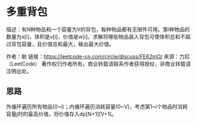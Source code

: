 # 多重背包
描述：有N种物品和一个容量为V的背包，每种物品都有无限件可用。第i种物品的数量为s[i]，体积是v[i]，价值是w[i]。求解将哪些物品装入背包可使体积总和不超过背包容量，且价值总和最大，输出最大价值。

作者：鲂
链接：https://leetcode-cn.com/circle/discuss/FE62mO/
来源：力扣（LeetCode）
著作权归作者所有。商业转载请联系作者获得授权，非商业转载请注明出处。

## 思路
外循环遍历所有物品(0~i)；内循环遍历消耗容量(0~V)，考虑第1~i个物品时消耗容量j时的最高价值，将价值存入dp[N+1][V+1]。